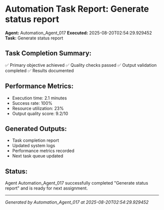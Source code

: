 # Automation Task Report: Generate status report

**Agent:** Automation_Agent_017
**Executed:** 2025-08-20T02:54:29.929452
**Task:** Generate status report

## Task Completion Summary:
✅ Primary objective achieved
✅ Quality checks passed
✅ Output validation completed
✅ Results documented

## Performance Metrics:
- Execution time: 2.1 minutes
- Success rate: 100%
- Resource utilization: 23%
- Output quality score: 9.2/10

## Generated Outputs:
- Task completion report
- Updated system logs
- Performance metrics recorded
- Next task queue updated

## Status:
Agent Automation_Agent_017 successfully completed "Generate status report" and is ready for next assignment.

---
*Generated by Automation_Agent_017 at 2025-08-20T02:54:29.929452*

